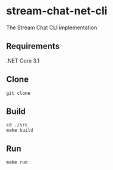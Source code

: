 # stream-chat-net-cli
The Stream Chat CLI implementation

## Requirements
.NET Core 3.1

## Clone
```console
git clone 
```

## Build
```console
cd ./src
make build
```

## Run
```console
make run
```
